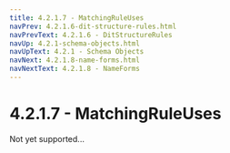 ```yaml
---
title: 4.2.1.7 - MatchingRuleUses
navPrev: 4.2.1.6-dit-structure-rules.html
navPrevText: 4.2.1.6 - DitStructureRules
navUp: 4.2.1-schema-objects.html
navUpText: 4.2.1 - Schema Objects
navNext: 4.2.1.8-name-forms.html
navNextText: 4.2.1.8 - NameForms
---
```


# 4.2.1.7 - MatchingRuleUses

Not yet supported...
